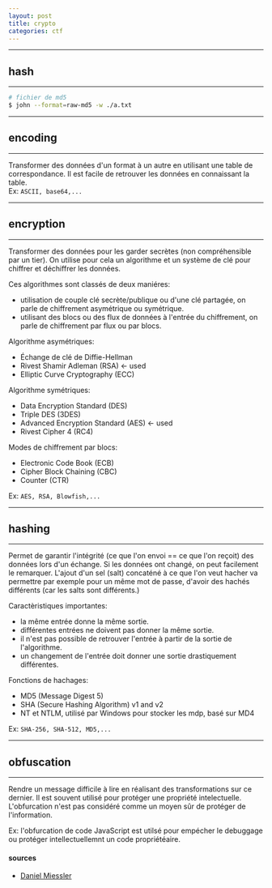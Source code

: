 ```yaml
---
layout: post
title: crypto
categories: ctf
---
```

<!--more-->

---
## hash
---

```bash
# fichier de md5
$ john --format=raw-md5 -w ./a.txt
```

---
## encoding
---

Transformer des données d'un format à un autre en utilisant une table de correspondance. Il est facile de retrouver les données en connaissant la table.  
Ex: `ASCII, base64,...`

---
## encryption
---

Transformer des données pour les garder secrètes (non compréhensible par un tier). On utilise pour cela un algorithme et un système de clé pour chiffrer et déchiffrer les données.

Ces algorithmes sont classés de deux maniéres:
* utilisation de couple clé secrète/publique ou d'une clé partagée, on parle de chiffrement asymétrique ou symétrique.
* utilisant des blocs ou des flux de données à l'entrée du chiffrement, on parle de chiffrement par flux ou par blocs.
  
Algorithme asymétriques:
  * Échange de clé de Diffie-Hellman
  * Rivest Shamir Adleman (RSA) <- used
  * Elliptic Curve Cryptography (ECC)

Algorithme symétriques:
  * Data Encryption Standard (DES)
  * Triple DES (3DES)
  * Advanced Encryption Standard (AES) <- used
  * Rivest Cipher 4 (RC4)

Modes de chiffrement par blocs:
  * Electronic Code Book (ECB)
  * Cipher Block Chaining (CBC)
  * Counter (CTR)

Ex: `AES, RSA, Blowfish,...`

---
## hashing
---

Permet de garantir l'intégrité (ce que l'on envoi == ce que l'on reçoit) des données lors d'un échange. Si les données ont changé, on peut facilement le remarquer.
L'ajout d'un sel (salt) concaténé à ce que l'on veut hacher va permettre par exemple pour un même mot de passe, d'avoir des hachés différents (car les salts sont différents.)

Caractèristiques importantes:
* la même entrée donne la même sortie.
* différentes entrées ne doivent pas donner la même sortie.
* il n'est pas possible de retrouver l'entrée à partir de la sortie de l'algorithme.
* un changement de l'entrée doit donner une sortie drastiquement différentes.

Fonctions de hachages:
  * MD5 (Message Digest 5)
  * SHA (Secure Hashing Algorithm) v1 and v2
  * NT et NTLM, utilisé par Windows pour stocker les mdp, basé sur MD4

Ex: `SHA-256, SHA-512, MD5,...`

---
## obfuscation
---

Rendre un message difficile à lire en réalisant des transformations sur ce dernier. Il est souvent utilisé pour protéger une propriété intelectuelle. L'obfurcation n'est pas considéré comme un moyen sûr de protéger de l'information.

Ex: l'obfurcation de code JavaScript est utilsé pour empécher le debuggage ou protéger intellectuellemnt un code propriétéaire.

#### sources

* [Daniel Miessler](https://danielmiessler.com/study/encoding-encryption-hashing-obfuscation/)

